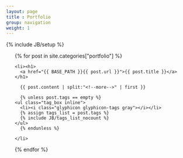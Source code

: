 ```yaml
---
layout: page
title : Portfolio
group: navigation
weight: 1
---
```

{% include JB/setup %}

<ul class="posts portfolio-posts">
  {% for post in site.categories["portfolio"] %}

    <li><h1>
      <a href="{{ BASE_PATH }}{{ post.url }}">{{ post.title }}</a>
    </h1>

      {{ post.content | split:"<!--more-->" | first }}

      {% unless post.tags == empty %}
    <ul class="tag_box inline">
      <li><i class="glyphicon glyphicon-tags gray"></i></li>
      {% assign tags_list = post.tags %}
      {% include JB/tags_list_nocount %}
    </ul>
      {% endunless %} 

    </li>
  {% endfor %}
</ul>
